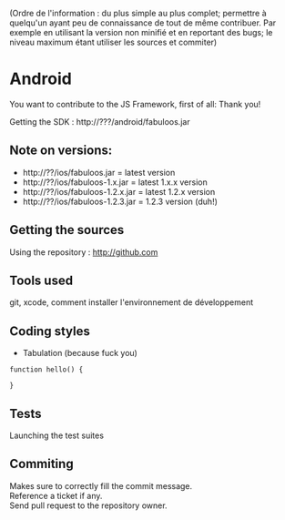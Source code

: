 (Ordre de l'information : du plus simple au plus complet; permettre à quelqu'un ayant peu de connaissance de tout de même contribuer. Par exemple en utilisant la version non minifié et en reportant des bugs; le niveau maximum étant utiliser les sources et commiter)
# Android

You want to contribute to the JS Framework, first of all: Thank you!

Getting the SDK : http://???/android/fabuloos.jar

## Note on versions:

* http://??/ios/fabuloos.jar = latest version
* http://??/ios/fabuloos-1.x.jar = latest 1.x.x version
* http://??/ios/fabuloos-1.2.x.jar = latest 1.2.x version
* http://??/ios/fabuloos-1.2.3.jar = 1.2.3 version (duh!)

## Getting the sources

Using the repository : http://github.com

## Tools used

git, xcode, comment installer l'environnement de développement

## Coding styles

* Tabulation (because fuck you)

```
function hello() {
	
}
```

## Tests

Launching the test suites

## Commiting

Makes sure to correctly fill the commit message.  
Reference a ticket if any.  
Send pull request to the repository owner.